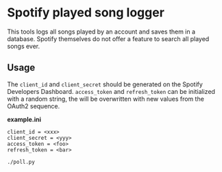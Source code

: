 # Spotify played song logger

This tools logs all songs played by an account and saves them in a database. Spotify themselves do not offer a feature to search all played songs ever.

## Usage

The `client_id` and `client_secret` should be generated on the Spotify Developers Dashboard. `access_token` and `refresh_token` can be initialized with a random string, the will be overwritten with new values from the OAuth2 sequence.

**example.ini**
```
client_id = <xxx>
client_secret = <yyy>
access_token = <foo>
refresh_token = <bar>
```

```
./poll.py
```

